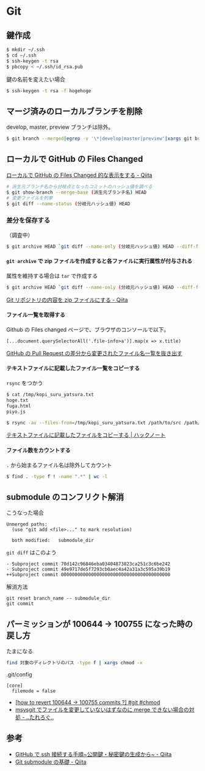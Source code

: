 # Git

## 鍵作成

```sh
$ mkdir ~/.ssh
$ cd ~/.ssh
$ ssh-keygen -t rsa
$ pbcopy < ~/.ssh/id_rsa.pub
```

鍵の名前を変えたい場合

```sh
$ ssh-keygen -t rsa -f hogehoge
```

## マージ済みのローカルブランチを削除

develop, master, preview ブランチは除外。

```sh
$ git branch --merged|egrep -v '\*|develop|master|preview'|xargs git branch -d
```

## ローカルで GitHub の Files Changed

[ローカルで GitHub の Files Changed 的な表示をする - Qiita](https://qiita.com/small-teton/items/c795f8eed822a27d02a4)

```sh
# 派生元ブランチ名から分岐点となったコミットのハッシュ値を調べる
$ git show-branch --merge-base (派生元ブランチ名) HEAD
# 変更ファイルを列挙
$ git diff --name-status (分岐元ハッシュ値) HEAD
```

### 差分を保存する

（調査中）

```sh
$ git archive HEAD `git diff --name-only (分岐元ハッシュ値) HEAD --diff-filter=d` -o ~/Downloads/archive.zip
```

#### `git archive` で zip ファイルを作成すると各ファイルに実行属性が付与される

属性を維持する場合は `tar` で作成する

```sh
$ git archive HEAD `git diff --name-only (分岐元ハッシュ値) HEAD --diff-filter=d` -o ~/Downloads/archive.tar
```

[Git リポジトリの内容を zip ファイルにする - Qiita](https://qiita.com/usamik26/items/9a2d14aea30cb01a60c6)

#### ファイル一覧を取得する

Github の Files changed ページで、ブラウザのコンソールで以下。

```
[...document.querySelectorAll('.file-info>a')].map(x => x.title)
```

[GitHub の Pull Request の差分から変更されたファイル名一覧を抜き出す](https://mseeeen.msen.jp/extract-diff-file-names-from-github-pull-request/)

#### テキストファイルに記載したファイル一覧をコピーする

`rsync` をつかう

```sh
$ cat /tmp/kopi_suru_yatsura.txt
hoge.txt
fuga.html
piyo.js

$ rsync -av --files-from=/tmp/kopi_suru_yatsura.txt /path/to/src /path/to/dest/
```

[テキストファイルに記載したファイルをコピーする | ハックノート](https://hacknote.jp/archives/28858/)

#### ファイル数をカウントする

`.` から始まるファイル名は除外してカウント

```sh
$ find . -type f ! -name ".*" | wc -l
```

## submodule のコンフリクト解消

こうなった場合

```git
Unmerged paths:
  (use "git add <file>..." to mark resolution)

  both modified:   submodule_dir
```

`git diff` はこのよう

```git
- Subproject commit 70d142c96846eba03404873823ca251c3c6be242
- Subproject commit 49e9717de5f7293cb0aec4a42a31a3c595a39b19
++Subproject commit 0000000000000000000000000000000000000000
```

解消方法

```git
git reset branch_name -- submodule_dir
git commit
```

## パーミッションが 100644 → 100755 になった時の戻し方

たまになる

```bash
find 対象のディレクトリのパス -type f | xargs chmod -x
```

.git/config

```
[core]
  filemode = false
```

- [\[how to revert 100644 → 100755 commits ?\] \#git \#chmod](https://gist.github.com/liitfr/86c77bf0ea4a627ab9b62ad30c32c251)
- [msysgit でファイルを変更していないはずなのに merge できない場合の対処 \- \.\.たれろぐ\.\.](https://naga-sawa.hatenadiary.org/entry/20101220/1292806729)

## 参考

- [GitHub で ssh 接続する手順~公開鍵・秘密鍵の生成から~ - Qiita](https://qiita.com/shizuma/items/2b2f873a0034839e47ce)
- [Git submodule の基礎 - Qiita](https://qiita.com/sotarok/items/0d525e568a6088f6f6bb)
